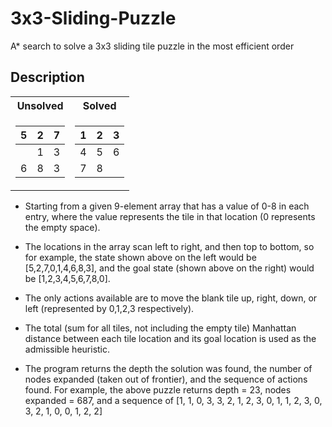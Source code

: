 # 3x3-Sliding-Puzzle

A* search to solve a 3x3 sliding tile puzzle in the most efficient order

## Description

<table align="center">
<tr><th>Unsolved</th><th>Solved</th></tr>
<tr><td>

| 5 | 2 | 7 |
| --- | --- | --- |
|   | 1 | 3 |
| 6 | 8 | 3 |

</td><td>

| 1 | 2 | 3 |
| --- | --- | --- |
| 4 | 5 | 6 |
| 7 | 8 |   |

</td></tr> </table>

* Starting from a given 9-element array that has a value of 0-8 in each entry, where the value represents the tile in that location (0 represents the empty space).

* The locations in the array scan left to right, and then top to bottom, so for example, the state shown above on the left would be [5,2,7,0,1,4,6,8,3], and the goal state (shown above on the right) would be [1,2,3,4,5,6,7,8,0].

* The only actions available are to move the blank tile up, right, down, or left (represented by 0,1,2,3 respectively).

* The total (sum for all tiles, not including the empty tile) Manhattan distance between each tile location and its goal location is used as the admissible heuristic.

* The program returns the depth the solution was found, the number of nodes expanded (taken out of frontier), and the sequence of actions found. For example, the above puzzle returns depth = 23, nodes expanded = 687, and a sequence of [1, 1, 0, 3, 3, 2, 1, 2, 3, 0, 1, 1, 2, 3, 0, 3, 2, 1, 0, 0, 1, 2, 2]
